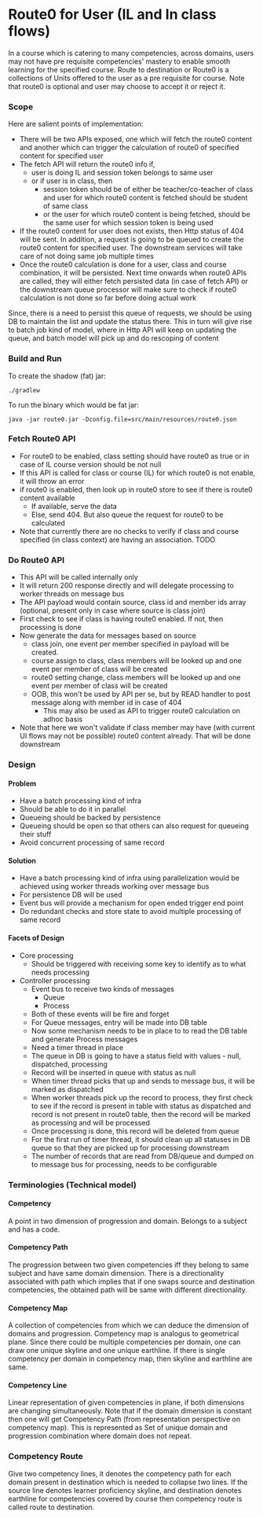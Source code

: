 # Route0 for User (IL and In class flows)

In a course which is catering to many competencies, across domains, users may not have pre requisite competencies' mastery to enable smooth learning for the specified course. Route to destination or Route0 is a collections of Units offered to the user as a pre requisite for course. Note that route0 is optional and user may choose to accept it or reject it.


### Scope

Here are salient points of implementation:

- There will be two APIs exposed, one which will fetch the route0 content and another which can trigger the calculation of route0 of specified content for specified user
- The fetch API will return the route0 info if, 
    - user is doing IL and session token belongs to same user
    - or if user is in class, then
        - session token should be of either be teacher/co-teacher of class and user for which route0 content is fetched should be student of same class
        - or the user for which route0 content is being fetched, should be the same user for which session token is being used
- If the route0 content for user does not exists, then Http status of 404 will be sent. In addition, a request is going to be queued to create the route0 content for specified user. The downstream services will take care of not doing same job multiple times
- Once the route0 calculation is done for a user, class and course combination, it will be persisted. Next time onwards when route0 APIs are called, they will either fetch persisted data (in case of fetch API) or the downstream queue processor will make sure to check if route0 calculation is not done so far before doing actual work


Since, there is a need to persist this queue of requests, we should be using DB to maintain the list and update the status there. This in turn will give rise to batch job kind of model, where in Http API will keep on updating the queue, and batch model will pick up and do rescoping of content
 
### Build and Run

To create the shadow (fat) jar:

    ./gradlew

To run the binary which would be fat jar:

    java -jar route0.jar -Dconfig.file=src/main/resources/route0.json

### Fetch Route0 API
- For route0 to be enabled, class setting should have route0 as true or in case of IL course version should be not null
- If this API is called for class or course (IL) for which route0 is not enable, it will throw an error
- if route0 is enabled, then look up in route0 store to see if there is route0 content available
    - If available, serve the data
    - Else, send 404. But also queue the request for route0 to be calculated
- Note that currently there are no checks to verify if class and course specified (in class context) are having an association. TODO

### Do Route0 API
- This API will be called internally only
- It will return 200 response directly and will delegate processing to worker threads on message bus
- The API payload would contain source, class id and member ids array (optional, present only in case where source is class join)
- First check to see if class is having route0 enabled. If not, then processing is done
- Now generate the data for messages based on source
    - class join, one event per member specified in payload will be created.
    - course assign to class, class members will be looked up and one event per member of class will be created
    - route0 setting change, class members will be looked up and one event per member of class will be created
    - OOB, this won't be used by API per se, but by READ handler to post message along with member id in case of 404
        - This may also be used as API to trigger route0 calculation on adhoc basis
- Note that here we won't validate if class member may have (with current UI flows may not be possible) route0 content already. That will be done downstream

### Design

#### Problem
- Have a batch processing kind of infra
- Should be able to do it in parallel
- Queueing should be backed by persistence
- Queueing should be open so that others can also request for queueing their stuff
- Avoid concurrent processing of same record

#### Solution
- Have a batch processing kind of infra using parallelization would be achieved using worker threads working over message bus
- For persistence DB will be used
- Event bus will provide a mechanism for open ended trigger end point
- Do redundant checks and store state to avoid multiple processing of same record

#### Facets of Design
- Core processing
    - Should be triggered with receiving some key to identify as to what needs processing
- Controller processing
    - Event bus to receive two kinds of messages
        - Queue
        - Process
    - Both of these events will be fire and forget
    - For Queue messages, entry will be made into DB table
    - Now some mechanism needs to be in place to to read the DB table and generate Process messages
    - Need a timer thread in place
    - The queue in DB is going to have a status field with values - null, dispatched, processing
    - Record will be inserted in queue with status as null
    - When timer thread picks that up and sends to message bus, it will be marked as dispatched
    - When worker threads pick up the record to process, they first check to see if the record is present in table with status as dispatched and record is not present in route0 table, then the record will be marked as processing and will be processed
    - Once processing is done, this record will be deleted from queue
    - For the first run of timer thread, it should clean up all statuses in DB queue so that they are picked up for processing downstream
    - The number of records that are read from DB/queue and dumped on to message bus for processing, needs to be configurable

### Terminologies (Technical model)

#### Competency
A point in two dimension of progression and domain. Belongs to a subject and has a code.

#### Competency Path
The progression between two given competencies iff they belong to same subject and have same domain dimension. There is a directionality associated with path which implies that if one swaps source and destination competencies, the obtained path will be same with different directionality.

#### Competency Map
A collection of competencies from which we can deduce the dimension of domains and progression. Competency map is analogus to geometrical plane. Since there could be multiple competencies per domain, one can draw one unique skyline and one unique earthline. If there is single competency per domain in competency map, then skyline and earthline are same.

#### Competency Line
Linear representation of given competencies in plane, if both dimensions are changing simultaneously. Note that if the domain dimension is constant then one will get Competency Path (from representation perspective on competency map). This is represented as Set of unique domain and progression combination where domain does not repeat.

### Competency Route
Give two competency lines, it denotes the competency path for each domain present in destination which is needed to collapse two lines. If the source line denotes learner proficiency skyline, and destination denotes earthline for competencies covered by course then competency route is called route to destination.

